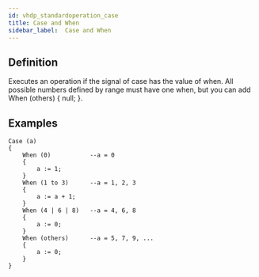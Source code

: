 ```yaml
---
id: vhdp_standardoperation_case
title: Case and When
sidebar_label:  Case and When
---
```


## Definition

Executes an operation if the signal of case has the value of when.
All possible numbers defined by range must have one when, but you can add When (others) { null; }.

## Examples

```vhdp
Case (a) 
{ 
	When (0)           --a = 0
	{ 
		a := 1; 
	} 
	When (1 to 3)      --a = 1, 2, 3
	{ 
		a := a + 1; 
	} 
	When (4 | 6 | 8)   --a = 4, 6, 8
	{ 
		a := 0; 
	} 
	When (others)      --a = 5, 7, 9, ...
	{ 
		a := 0; 
	} 
}
```